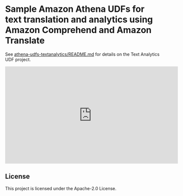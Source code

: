 # Sample Amazon Athena UDFs for text translation and analytics using Amazon Comprehend and Amazon Translate

See [athena-udfs-textanalytics/README.md](athena-udfs-textanalytics/README.md) for details on the Text Analytics UDF project.

<iframe width="560" height="315" src="https://www.youtube.com/embed/Od7rXG-WMO4" title="YouTube video player" frameborder="0" allow="accelerometer; autoplay; clipboard-write; encrypted-media; gyroscope; picture-in-picture" allowfullscreen></iframe>


## License

This project is licensed under the Apache-2.0 License.
